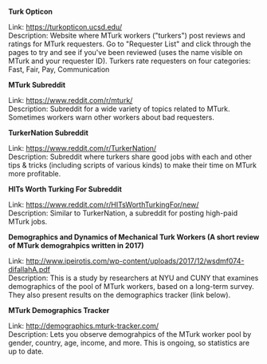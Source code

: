 **Turk Opticon**

Link: https://turkopticon.ucsd.edu/  
Description: Website where MTurk workers ("turkers") post reviews and ratings for MTurk requesters. Go to "Requester List"
and click through the pages to try and see if you've been reviewed (uses the name visible on MTurk and your requester ID).
Turkers rate requesters on four categories: Fast, Fair, Pay, Communication

**MTurk Subreddit**

Link: https://www.reddit.com/r/mturk/  
Description: Subreddit for a wide variety of topics related to MTurk. Sometimes workers warn other workers about bad
requesters.

**TurkerNation Subreddit**

Link: https://www.reddit.com/r/TurkerNation/  
Description: Subreddit where turkers share good jobs with each and other tips & tricks (including scripts of various kinds)
to make their time on MTurk more profitable.

**HITs Worth Turking For Subreddit**

Link: https://www.reddit.com/r/HITsWorthTurkingFor/new/  
Description: Similar to TurkerNation, a subreddit for posting high-paid MTurk jobs.

**Demographics and Dynamics of Mechanical Turk Workers (A short review of MTurk demograhpics written in 2017)**

Link: http://www.ipeirotis.com/wp-content/uploads/2017/12/wsdmf074-difallahA.pdf  
Description: This is a study by researchers at NYU and CUNY that examines demographics of the pool of MTurk workers, based on a long-term survey. They also present results on the demographics tracker (link below).

**MTurk Demographics Tracker**

Link: http://demographics.mturk-tracker.com/  
Description: Lets you observe demograhpics of the MTurk worker pool by gender, country, age, income, and more. This is ongoing, so statistics are up to date.
